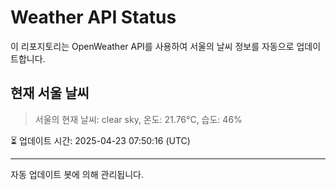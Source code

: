 
# Weather API Status

이 리포지토리는 OpenWeather API를 사용하여 서울의 날씨 정보를 자동으로 업데이트합니다.

## 현재 서울 날씨
> 서울의 현재 날씨: clear sky, 온도: 21.76°C, 습도: 46%

⏳ 업데이트 시간: 2025-04-23 07:50:16 (UTC)

---
자동 업데이트 봇에 의해 관리됩니다.
